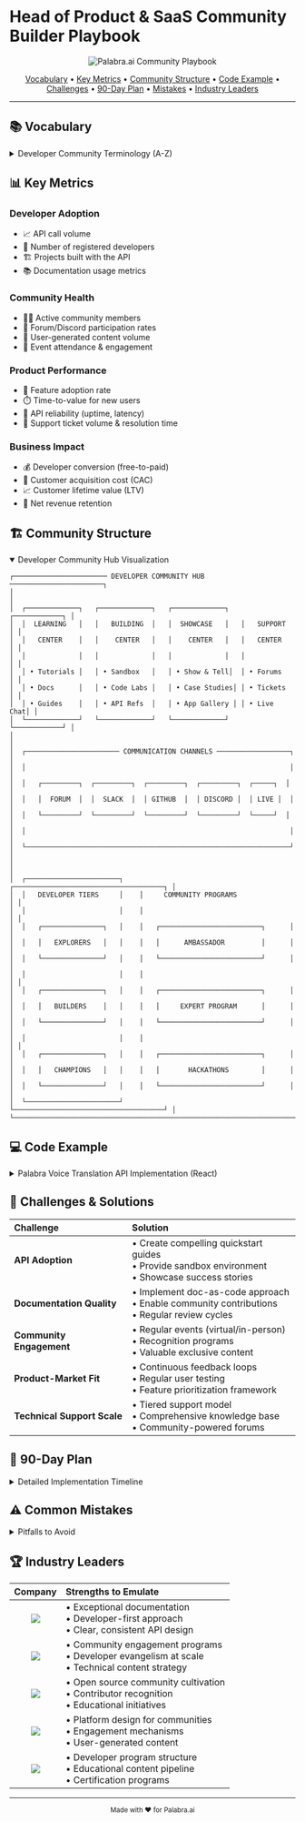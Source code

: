 # Head of Product & SaaS Community Builder Playbook

<p align="center">
  <img src="https://img.shields.io/badge/Palabra.ai-Community%20Playbook-blue" alt="Palabra.ai Community Playbook"/>
</p>

<p align="center">
  <a href="#-vocabulary">Vocabulary</a> •
  <a href="#-key-metrics">Key Metrics</a> •
  <a href="#-community-structure">Community Structure</a> •
  <a href="#-code-example">Code Example</a> •
  <a href="#-challenges--solutions">Challenges</a> •
  <a href="#-90-day-plan">90-Day Plan</a> •
  <a href="#-common-mistakes">Mistakes</a> •
  <a href="#-industry-leaders">Industry Leaders</a>
</p>

---

## 📚 Vocabulary

<details>
<summary>Developer Community Terminology (A-Z)</summary>

| Letter | Key Terms |
|:------:|-----------|
| **A** | API-first, Adoption metrics, Async communication, Authority |
| **B** | Bootstrapping, Bug bounty, Beta testing, Backlog |
| **C** | Community engagement, CSAT, Conversion rate, Cohort analysis |
| **D** | Developer experience (DX), Documentation, DevRel, DAU/MAU |
| **E** | Evangelism, Early adopters, Engagement, Events |
| **F** | Feedback loops, Forums, Feature prioritization, Freemium |
| **G** | Growth metrics, GitHub integration, Gamification, Go-to-market |
| **H** | Hackathons, Help center, Heat maps, Hooks (API) |
| **I** | Integration, Iteration, Insights, Implementation |
| **J** | Journey mapping, Joint ventures, JavaScript ecosystem, Jira |
| **K** | KPIs, Knowledge base, Key accounts, Kubernetes |
| **L** | LTV, Localization, Learning center, Licensing models |
| **M** | MRR, MVPs, Monetization, Multi-tenancy |
| **N** | NPS, North Star Metric, Network effect, Notification systems |
| **O** | Onboarding, Open source, Omnichannel, OAuth |
| **P** | PLG (Product-led growth), Personas, Permission models, Pricing tiers |
| **Q** | QoS, Querying, Quantitative research, Quick starts |
| **R** | Retention, ROI, Release notes, Roadmap |
| **S** | SaaS metrics, SDK, Sandbox, Stickiness |
| **T** | TTM, Technical debt, Tutorials, Time-to-value |
| **U** | User stories, Usage analytics, UGC, Unit economics |
| **V** | Voice API, Virality, Validation, Version control |
| **W** | Webhooks, Waitlist, Webinars, Workflows |
| **X** | XML, XaaS, Experience mapping, Cross-platform |
| **Y** | Yield, YoY growth, YouTube tutorials, Y Combinator |
| **Z** | Zero-day support, Zendesk, Zoom integration, Zero-friction |

</details>

## 📊 Key Metrics

### Developer Adoption
- 📈 API call volume
- 👥 Number of registered developers
- 🏗️ Projects built with the API
- 📚 Documentation usage metrics

### Community Health
- 🧑‍💻 Active community members
- 💬 Forum/Discord participation rates
- 📝 User-generated content volume
- 🎪 Event attendance & engagement

### Product Performance
- 🚀 Feature adoption rate
- ⏱️ Time-to-value for new users
- 🔄 API reliability (uptime, latency)
- 🎫 Support ticket volume & resolution time

### Business Impact
- 💰 Developer conversion (free-to-paid)
- 💸 Customer acquisition cost (CAC)
- 📈 Customer lifetime value (LTV)
- 🔄 Net revenue retention

## 🏗️ Community Structure

<details open>
<summary>Developer Community Hub Visualization</summary>

```
┌─────────────────────── DEVELOPER COMMUNITY HUB ───────────────────────┐
│                                                                       │
│  ┌─────────────┐   ┌─────────────┐   ┌─────────────┐   ┌────────────┐ │
│  │  LEARNING   │   │   BUILDING  │   │  SHOWCASE   │   │   SUPPORT  │ │
│  │   CENTER    │   │    CENTER   │   │    CENTER   │   │   CENTER   │ │
│  │             │   │             │   │             │   │            │ │
│  │ • Tutorials │   │ • Sandbox   │   │ • Show & Tell│  │ • Forums   │ │
│  │ • Docs      │   │ • Code Labs │   │ • Case Studies│ │ • Tickets  │ │
│  │ • Guides    │   │ • API Refs  │   │ • App Gallery │ │ • Live Chat│ │
│  └─────────────┘   └─────────────┘   └─────────────┘   └────────────┘ │
│                                                                       │
│  ┌─────────────────────── COMMUNICATION CHANNELS ──────────────────┐  │
│  │                                                                 │  │
│  │   ┌─────────┐  ┌─────────┐  ┌─────────┐  ┌─────────┐  ┌─────┐  │  │
│  │   │  FORUM  │  │  SLACK  │  │ GITHUB  │  │ DISCORD │  │ LIVE │  │  │
│  │   └─────────┘  └─────────┘  └─────────┘  └─────────┘  └─────┘  │  │
│  │                                                                 │  │
│  └─────────────────────────────────────────────────────────────────┘  │
│                                                                       │
│  ┌───────────────────────┐    ┌─────────────────────────────────────┐ │
│  │   DEVELOPER TIERS     │    │     COMMUNITY PROGRAMS              │ │
│  │                       │    │                                     │ │
│  │   ┌───────────────┐   │    │   ┌─────────────────────────┐      │ │
│  │   │   EXPLORERS   │   │    │   │      AMBASSADOR         │      │ │
│  │   └───────────────┘   │    │   └─────────────────────────┘      │ │
│  │                       │    │                                     │ │
│  │   ┌───────────────┐   │    │   ┌─────────────────────────┐      │ │
│  │   │   BUILDERS    │   │    │   │     EXPERT PROGRAM      │      │ │
│  │   └───────────────┘   │    │   └─────────────────────────┘      │ │
│  │                       │    │                                     │ │
│  │   ┌───────────────┐   │    │   ┌─────────────────────────┐      │ │
│  │   │   CHAMPIONS   │   │    │   │       HACKATHONS        │      │ │
│  │   └───────────────┘   │    │   └─────────────────────────┘      │ │
│  └───────────────────────┘    └─────────────────────────────────────┘ │
└───────────────────────────────────────────────────────────────────────┘
```

</details>

## 💻 Code Example

<details>
<summary>Palabra Voice Translation API Implementation (React)</summary>

```javascript
// Simple React component showing Palabra API integration
import React, { useState } from 'react';
import { PalabraClient } from 'palabra-sdk';

const VoiceTranslator = () => {
  const [isRecording, setIsRecording] = useState(false);
  const [sourceLanguage, setSourceLanguage] = useState('en');
  const [targetLanguage, setTargetLanguage] = useState('es');
  const [translation, setTranslation] = useState('');
  const [session, setSession] = useState(null);
  
  const palabraClient = new PalabraClient({
    apiKey: process.env.REACT_APP_PALABRA_API_KEY,
  });
  
  const startTranslation = async () => {
    setIsRecording(true);
    
    const newSession = await palabraClient.createRealTimeSession({
      sourceLanguage,
      targetLanguage,
      onTranslation: (result) => {
        setTranslation(result.translatedText);
      },
      onError: (error) => {
        console.error('Translation error:', error);
      }
    });
    
    setSession(newSession);
    await newSession.startRecording();
  };
  
  const stopTranslation = async () => {
    setIsRecording(false);
    if (session) {
      await session.stopRecording();
    }
  };
  
  return (
    <div className="translator-container">
      <div className="language-selector">
        <select 
          value={sourceLanguage} 
          onChange={(e) => setSourceLanguage(e.target.value)}
        >
          <option value="en">English</option>
          <option value="es">Spanish</option>
          <option value="fr">French</option>
        </select>
        
        <select 
          value={targetLanguage} 
          onChange={(e) => setTargetLanguage(e.target.value)}
        >
          <option value="en">English</option>
          <option value="es">Spanish</option>
          <option value="fr">French</option>
        </select>
      </div>
      
      <button 
        onClick={isRecording ? stopTranslation : startTranslation}
        className={isRecording ? 'recording' : ''}
      >
        {isRecording ? 'Stop' : 'Start'} Translation
      </button>
      
      <div className="translation-result">
        {translation}
      </div>
    </div>
  );
};

export default VoiceTranslator;
```

</details>

## 🚧 Challenges & Solutions

| Challenge | Solution |
|:----------|:---------|
| **API Adoption** | • Create compelling quickstart guides<br>• Provide sandbox environment<br>• Showcase success stories |
| **Documentation Quality** | • Implement doc-as-code approach<br>• Enable community contributions<br>• Regular review cycles |
| **Community Engagement** | • Regular events (virtual/in-person)<br>• Recognition programs<br>• Valuable exclusive content |
| **Product-Market Fit** | • Continuous feedback loops<br>• Regular user testing<br>• Feature prioritization framework |
| **Technical Support Scale** | • Tiered support model<br>• Comprehensive knowledge base<br>• Community-powered forums |

## 📅 90-Day Plan

<details>
<summary>Detailed Implementation Timeline</summary>

### First 30 Days (Listen & Learn)
- 🔍 Audit existing documentation and developer resources
- 👥 Interview active developers and identify patterns
- 📊 Assess community platforms and engagement metrics
- 🎯 Define initial success metrics and baseline

### Days 31-60 (Plan & Implement)
- 📝 Develop community strategy and roadmap
- 🛠️ Implement necessary platform improvements
- 📆 Create initial content calendar
- 🚀 Launch one signature community program

### Days 61-90 (Scale & Measure)
- 📈 Analyze initial results and adjust approach
- 🚀 Scale successful initiatives
- 🔄 Implement feedback mechanisms
- 🌱 Develop long-term growth strategy

</details>

## ⚠️ Common Mistakes

<details>
<summary>Pitfalls to Avoid</summary>

1. **Prioritizing features over developer experience**
   - *Focus on making your API intuitive before adding new capabilities*

2. **Neglecting documentation quality and updates**
   - *Documentation is your product for developers; treat it accordingly*

3. **Creating communities without clear value propositions**
   - *Define the "what's in it for me" for every community member*

4. **Measuring vanity metrics instead of business impact**
   - *Connect community metrics to business outcomes*

5. **Building in silos without engineering collaboration**
   - *Work closely with engineering to ensure developer feedback impacts roadmap*

6. **Over-engineering community platforms before proving need**
   - *Start simple, validate, then scale*

7. **Inconsistent communication and engagement**
   - *Establish regular cadence for updates and interactions*

8. **Failing to recognize and reward community contributors**
   - *Create visible paths for recognition and advancement*

</details>

## 🏆 Industry Leaders

| Company | Strengths to Emulate |
|:-------:|:---------------------|
| <img src="https://img.shields.io/badge/Stripe-008CDD?style=flat&logo=stripe&logoColor=white" /> | • Exceptional documentation<br>• Developer-first approach<br>• Clear, consistent API design |
| <img src="https://img.shields.io/badge/Twilio-F22F46?style=flat&logo=twilio&logoColor=white" /> | • Community engagement programs<br>• Developer evangelism at scale<br>• Technical content strategy |
| <img src="https://img.shields.io/badge/GitHub-181717?style=flat&logo=github&logoColor=white" /> | • Open source community cultivation<br>• Contributor recognition<br>• Educational initiatives |
| <img src="https://img.shields.io/badge/Discord-5865F2?style=flat&logo=discord&logoColor=white" /> | • Platform design for communities<br>• Engagement mechanisms<br>• User-generated content |
| <img src="https://img.shields.io/badge/HubSpot-FF7A59?style=flat&logo=hubspot&logoColor=white" /> | • Developer program structure<br>• Educational content pipeline<br>• Certification programs |

---

<p align="center">
  <sub>Made with ❤️ for Palabra.ai</sub>
</p> 